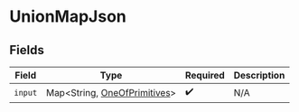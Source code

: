 # UnionMapJson


## Fields

| Field                                                                   | Type                                                                    | Required                                                                | Description                                                             |
| ----------------------------------------------------------------------- | ----------------------------------------------------------------------- | ----------------------------------------------------------------------- | ----------------------------------------------------------------------- |
| `input`                                                                 | Map\<String, [OneOfPrimitives](../../models/shared/OneOfPrimitives.md)> | :heavy_check_mark:                                                      | N/A                                                                     |